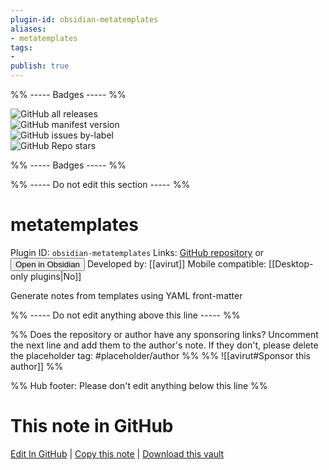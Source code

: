 ```yaml
---
plugin-id: obsidian-metatemplates
aliases:
- metatemplates
tags: 
- 
publish: true
---
```


%% ----- Badges ----- %%

![GitHub all releases](https://img.shields.io/github/downloads/avirut/obsidian-metatemplates/total?color=573E7A&logo=github&style=for-the-badge)   
![GitHub manifest version](https://img.shields.io/github/manifest-json/v/avirut/obsidian-metatemplates?color=573E7A&logo=github&style=for-the-badge)   
![GitHub issues by-label](https://img.shields.io/github/issues/avirut/obsidian-metatemplates/help%20wanted?color=573E7A&logo=github&style=for-the-badge)   
![GitHub Repo stars](https://img.shields.io/github/stars/avirut/obsidian-metatemplates?color=573E7A&logo=github&style=for-the-badge)

%% ----- Badges ----- %%

%% ----- Do not edit this section ----- %%

# metatemplates

Plugin ID: `obsidian-metatemplates`
Links: [GitHub repository](https://github.com/avirut/obsidian-metatemplates) or [<button id=HH>Open in Obsidian</button>](obsidian://show-plugin?id=obsidian-metatemplates)
Developed by: [[avirut]]
Mobile compatible: [[Desktop-only plugins|No]]

Generate notes from templates using YAML front-matter

%% ----- Do not edit anything above this line ----- %% 

%% Does the repository or author have any sponsoring links? Uncomment the next line and add them to the author's note. If they don't, please delete the placeholder tag: #placeholder/author %%
%% ![[avirut#Sponsor this author]] %%

%% Hub footer: Please don't edit anything below this line %%

# This note in GitHub

<span class="git-footer">[Edit In GitHub](https://github.dev/obsidian-community/obsidian-hub/blob/main/02%20-%20Community%20Expansions/02.05%20All%20Community%20Expansions/Plugins/obsidian-metatemplates.md "git-hub-edit-note") | [Copy this note](https://raw.githubusercontent.com/obsidian-community/obsidian-hub/main/02%20-%20Community%20Expansions/02.05%20All%20Community%20Expansions/Plugins/obsidian-metatemplates.md "git-hub-copy-note") | [Download this vault](https://github.com/obsidian-community/obsidian-hub/archive/refs/heads/main.zip "git-hub-download-vault") </span>
